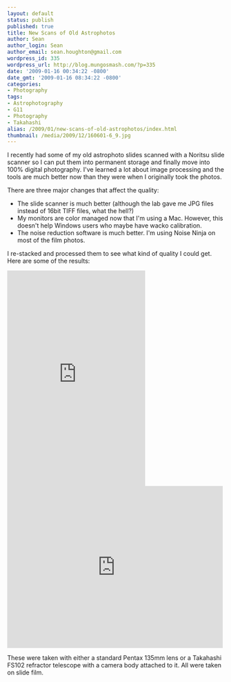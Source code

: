 ```yaml
---
layout: default
status: publish
published: true
title: New Scans of Old Astrophotos
author: Sean
author_login: Sean
author_email: sean.houghton@gmail.com
wordpress_id: 335
wordpress_url: http://blog.mungosmash.com/?p=335
date: '2009-01-16 00:34:22 -0800'
date_gmt: '2009-01-16 08:34:22 -0800'
categories:
- Photography
tags:
- Astrophotography
- G11
- Photography
- Takahashi
alias: /2009/01/new-scans-of-old-astrophotos/index.html
thumbnail: /media/2009/12/160601-6_9.jpg
---
```


I recently had some of my old astrophoto slides scanned with a Noritsu slide scanner so I can put them into permanent storage and finally move into 100% digital photography. I've learned a lot about image processing and the tools are much better now than they were when I originally took the photos.


There are three major changes that affect the quality:

- The slide scanner is much better (although the lab gave me JPG files instead of 16bit TIFF files, what the hell?)
- My monitors are color managed now that I'm using a Mac. However, this doesn't help Windows users who maybe have wacko calibration.
- The noise reduction software is much better. I'm using Noise Ninja on most of the film photos.

I re-stacked and processed them to see what kind of quality I could get. Here are some of the results:

<iframe src="https://www.flickr.com/photos/seanhoughton/5172597739/in/set-72157625382308835/player/" width="320" height="500" frameborder="0" allowfullscreen webkitallowfullscreen mozallowfullscreen oallowfullscreen msallowfullscreen></iframe>


<iframe src="https://www.flickr.com/photos/seanhoughton/5172597803/in/set-72157625382308835/player/" width="500" height="376" frameborder="0" allowfullscreen webkitallowfullscreen mozallowfullscreen oallowfullscreen msallowfullscreen></iframe>

These were taken with either a standard Pentax 135mm lens or a Takahashi FS102 refractor telescope with a camera body attached to it. All were taken on slide film.


